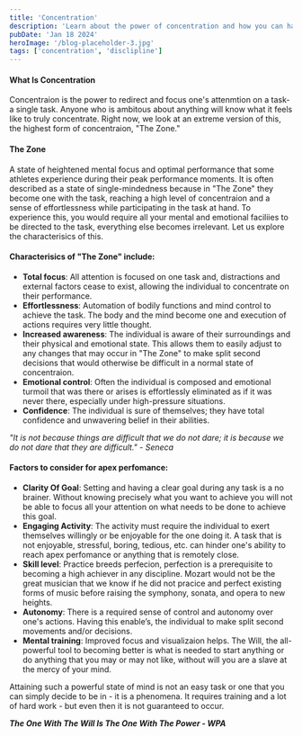 ```yaml
---
title: 'Concentration'
description: 'Learn about the power of concentration and how you can harness it in all aspects of your life'
pubDate: 'Jan 18 2024'
heroImage: '/blog-placeholder-3.jpg'
tags: ['concentration', 'disclipline']
---
```


#### What Is Concentration
Concentraion is the power to redirect and focus one's attenmtion on a task- a single task.
Anyone who is ambitous about anything will know what it feels like to truly concentrate. Right now, we look at an extreme version of this, the highest form of concentraion, "The Zone."
#### The Zone
A state of heightened mental focus and optimal performance that some athletes experience during their peak performance moments. It is often described as a state of single-mindedness because in "The Zone" they become one with the task, reaching a high level of concentraion and a sense of effortlessness while participating in the task at hand. To experience this, you would require all your mental and emotional faciliies to be directed to the task,
everything else becomes irrelevant. Let us explore the characterisics of this.
#### Characterisics of "The Zone" include:
+ __Total focus__: All attention is focused on one task and, distractions and external factors cease to exist, allowing the individual to concentrate on their performance.
+ __Effortlessness__: Automation of bodily functions and mind control to achieve the task. The body and the mind become one and execution of actions requires very little thought.
+ __Increased awareness__: The individual is aware of their surroundings and their physical and
emotional state. This allows them to easily adjust to any changes that may occur in "The Zone" to make split second decisions that would otherwise be difficult in a normal state of
concentraion.
+ __Emotional control__: Often the individual is composed and emotional turmoil that was there or arises is effortlessly eliminated as if it was never there, especially under high-pressure situations.
+ __Confidence__: The individual is sure of themselves; they have total confidence and unwavering belief in their abilities.

_"It is not because things are difficult that we do not dare; it is because we do not dare that they are difficult." - Seneca_


#### Factors to consider for apex perfomance:
+ __Clarity Of Goal__: Setting and having a clear goal during any task is a no brainer. Without knowing precisely what you want to achieve you will not be able to focus all your attention on what needs to be done to achieve this goal.
+ __Engaging Activity__: The activity must require the individual to exert themselves willingly or be enjoyable for the one doing it. A task that is not enjoyable, stressful, boring, tedious, etc. can hinder one's ability to reach apex perfomance or anything that is remotely close.
+ __Skill level__: Practice breeds perfecion, perfection is a prerequisite to becoming a high achiever in any
discipline. Mozart would not be the great musician that we know if he did not pracice and
perfect existing forms of music before raising the symphony, sonata, and opera to new heights.
+ __Autonomy__: There is a required sense of control and autonomy over one's actions. Having this enable’s, the individual to make split second movements and/or decisions.
+ __Mental training__: Improved focus and visualizaion helps. The Will, the all-powerful tool to becoming better is what is needed to start anything or do anything that you may or may not like, without will you are a slave at the mercy of your mind.

Attaining such a powerful state of mind is not an easy task or one that you can simply decide to be in - it is a phenomena. It requires training and a lot of hard work - but even then it is not guaranteed to occur.

___The One With The Will Is The One With The Power - WPA___